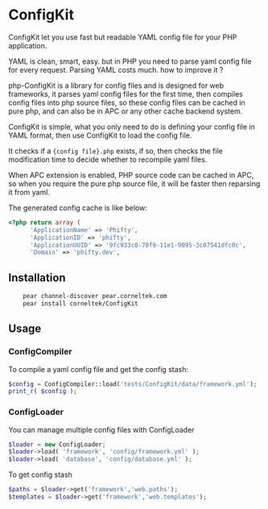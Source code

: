 ConfigKit
=============

ConfigKit let you use fast but readable YAML config file for your PHP application.

YAML is clean, smart, easy. but in PHP you need to parse yaml config file for 
every request. Parsing YAML costs much. how to improve it ?

php-ConfigKit is a library for config files and is designed for web frameworks, it
parses yaml config files for the first time, then compiles config files into php
source files, so these config files can be cached in pure php, and can also be
in APC or any other cache backend system.

ConfigKit is simple, what you only need to do is defining your config file in
YAML format, then use ConfigKit to load the config file.

It checks if a `{config file}.php` exists, if so, then checks the file
modification time to decide whether to recompile yaml files.

When APC extension is enabled, PHP source code can be cached in APC, so when 
you require the pure php source file, it will be faster then reparsing it from yaml.

The generated config cache is like below:

```php
<?php return array (
      'ApplicationName' => 'Phifty',
      'ApplicationID' => 'phifty',
      'ApplicationUUID' => '9fc933c0-70f9-11e1-9095-3c07541dfc0c',
      'Domain' => 'phifty.dev',
```

## Installation

```sh
    pear channel-discover pear.corneltek.com
    pear install corneltek/ConfigKit
```

## Usage

### ConfigCompiler

To compile a yaml config file and get the config stash:

```php
$config = ConfigCompiler::load('tests/ConfigKit/data/framework.yml');
print_r( $config );
```

### ConfigLoader

You can manage multiple config files with ConfigLoader 

```php
$loader = new ConfigLoader;
$loader->load( 'framework', 'config/framework.yml' );
$loader->load( 'database', 'config/database.yml' );
```

To get config stash

```php
$paths = $loader->get('framework','web.paths');
$templates = $loader->get('framework','web.templates');
```

